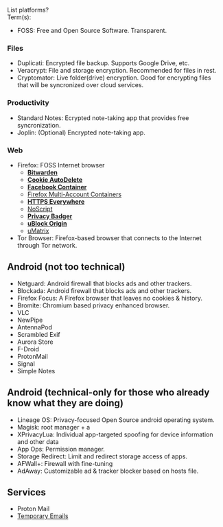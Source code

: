 List platforms?  
Term(s):
- FOSS: Free and Open Source Software. Transparent.

### Files
- Duplicati: Encrypted file backup. Supports Google Drive, etc.
- Veracrypt: File and storage encryption. Recommended for files in rest.
- Cryptomator: Live folder(drive) encryption. Good for encrypting files that will be syncronized over cloud services.

### Productivity
- Standard Notes: Ecrypted note-taking app that provides free syncronization.
- Joplin: (Optional) Encrypted note-taking app.

### Web
- Firefox: FOSS Internet browser
    - **[Bitwarden](https://addons.mozilla.org/en-US/firefox/addon/bitwarden-password-manager/)**
    - **[Cookie AutoDelete](https://addons.mozilla.org/en-US/firefox/addon/cookie-autodelete/)**
    - **[Facebook Container](https://addons.mozilla.org/en-US/firefox/addon/facebook-container/)**
    - [Firefox Multi-Account Containers](https://addons.mozilla.org/en-US/firefox/addon/multi-account-containers/)
    - **[HTTPS Everywhere](https://addons.mozilla.org/en-US/firefox/addon/https-everywhere/)**
    - [NoScript](https://addons.mozilla.org/en-US/firefox/addon/noscript/)
    - **[Privacy Badger](https://addons.mozilla.org/en-US/firefox/addon/privacy-badger17/)**
    - **[uBlock Origin](https://addons.mozilla.org/en-US/firefox/addon/ublock-origin/)**
    - [uMatrix](https://addons.mozilla.org/en-US/firefox/addon/umatrix/)
- Tor Browser: Firefox-based browser that connects to the Internet through Tor network.





## Android (not too technical)
- Netguard: Android firewall that blocks ads and other trackers.
- Blockada: Android firewall that blocks ads and other trackers.
- Firefox Focus: A Firefox browser that leaves no cookies & history.
- Bromite: Chromium based privacy enhanced browser.
- VLC
- NewPipe
- AntennaPod
- Scrambled Exif
- Aurora Store
- F-Droid
- ProtonMail
- Signal
- Simple Notes

## Android (technical-only for those who already know what they are doing)
- Lineage OS: Privacy-focused Open Source android operating system.
- Magisk: root manager + a
- XPrivacyLua: Individual app-targeted spoofing for device information and other data
- App Ops: Permission manager.
- Storage Redirect: Limit and redirect storage access of apps.
- AFWall+: Firewall with fine-tuning
- AdAway: Customizable ad & tracker blocker based on hosts file.




## Services
- Proton Mail
- [Temporary Emails](https://www.makeuseof.com/tag/need-a-disposable-email-address/)